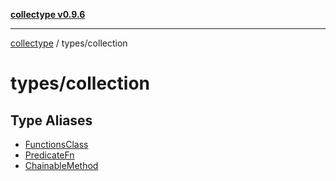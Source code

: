[**collectype v0.9.6**](../../README.md)

***

[collectype](../../modules.md) / types/collection

# types/collection

## Type Aliases

- [FunctionsClass](type-aliases/FunctionsClass.md)
- [PredicateFn](type-aliases/PredicateFn.md)
- [ChainableMethod](type-aliases/ChainableMethod.md)
